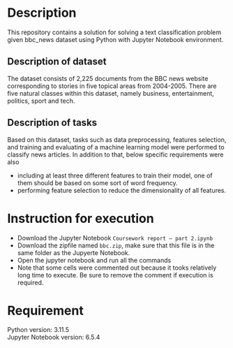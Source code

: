 # Description

This repository contains a solution for solving a text classification problem given bbc_news dataset using Python with Jupyter Notebook environment.

## Description of dataset
The dataset consists of 2,225 documents from the BBC news website corresponding to stories in five topical areas from 2004-2005.
There are five natural classes within this dataset, namely business, entertainment, politics, sport and tech.

## Description of tasks
Based on this dataset, tasks such as data preprocessing, features selection, and training and evaluating of a machine learning model were performed to classify news articles.
In addition to that, below specific requirements were also 
- including at least three different features to train their model, one of them should be based on some sort of word frequency.
- performing feature selection to reduce the dimensionality of all features.

# Instruction for execution
- Download the Jupyter Notebook `Coursework report – part 2.ipynb`
- Download the zipfile named `bbc.zip`, make sure that this file is in the same folder as the Jupyerte Notebook.
- Open the jupyter notebook and run all the commands
- Note that some cells were commented out because it tooks relatively long time to execute. Be sure to remove the comment if execution is required.

# Requirement
Python version: 3.11.5 <br>
Jupyter Notebook version: 6.5.4 <br>

